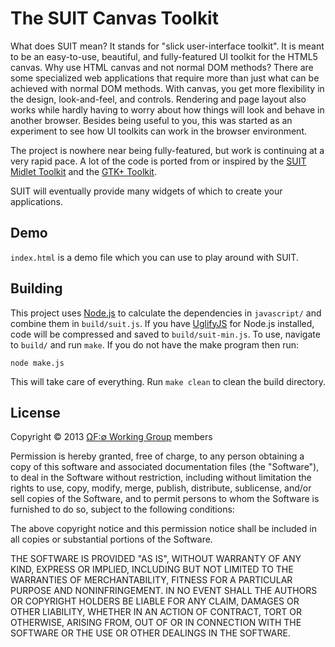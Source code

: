 # The SUIT Canvas Toolkit

What does SUIT mean? It stands for "slick user-interface toolkit". It is meant to be an easy-to-use, beautiful, and fully-featured UI toolkit for the HTML5 canvas. Why use HTML canvas and not normal DOM methods? There are some specialized web applications that require more than just what can be achieved with normal DOM methods. With canvas, you get more flexibility in the design, look-and-feel, and controls. Rendering and page layout also works while hardly having to worry about how things will look and behave in another browser. Besides being useful to you, this was started as an experiment to see how UI toolkits can work in the browser environment.

The project is nowhere near being fully-featured, but work is continuing at a very rapid pace. A lot of the code is ported from or inspired by the [SUIT Midlet Toolkit](https://code.google.com/p/suit-midlet-toolkit/) and the [GTK+ Toolkit](http://www.gtk.org/).

SUIT will eventually provide many widgets of which to create your applications.

## Demo

`index.html` is a demo file which you can use to play around with SUIT.

## Building

This project uses [Node.js](http://nodejs.org/) to calculate the dependencies in `javascript/` and combine them in `build/suit.js`. If you have [UglifyJS](https://github.com/mishoo/UglifyJS) for Node.js installed, code will be compressed and saved to `build/suit-min.js`. To use, navigate to `build/` and run `make`. If you do not have the make program then run:

```
node make.js
```

This will take care of everything. Run `make clean` to clean the build directory.

## License

Copyright © 2013 [ΩF:∅ Working Group][1] members

Permission is hereby granted, free of charge, to any person obtaining a copy of this software and associated documentation files (the "Software"), to deal in the Software without restriction, including without limitation the rights to use, copy, modify, merge, publish, distribute, sublicense, and/or sell copies of the Software, and to permit persons to whom the Software is furnished to do so, subject to the following conditions:

The above copyright notice and this permission notice shall be included in all copies or substantial portions of the Software.

THE SOFTWARE IS PROVIDED "AS IS", WITHOUT WARRANTY OF ANY KIND, EXPRESS OR IMPLIED, INCLUDING BUT NOT LIMITED TO THE WARRANTIES OF MERCHANTABILITY, FITNESS FOR A PARTICULAR PURPOSE AND NONINFRINGEMENT. IN NO EVENT SHALL THE AUTHORS OR COPYRIGHT HOLDERS BE LIABLE FOR ANY CLAIM, DAMAGES OR OTHER LIABILITY, WHETHER IN AN ACTION OF CONTRACT, TORT OR OTHERWISE, ARISING FROM, OUT OF OR IN CONNECTION WITH THE SOFTWARE OR THE USE OR OTHER DEALINGS IN THE SOFTWARE.

[1]: http://wg.oftn.org
